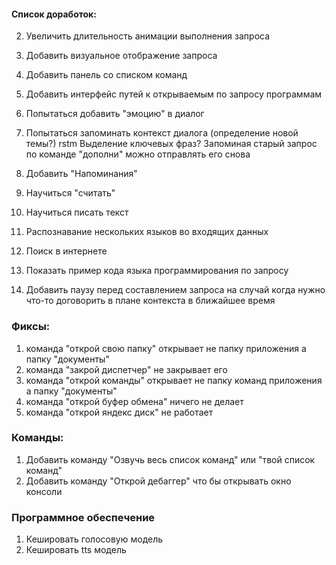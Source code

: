 #### Список доработок:

2. Увеличить длительность анимации выполнения запроса
3. Добавить визуальное отображение запроса
4. Добавить панель со списком команд
5. Добавить интерфейс путей к открываемым по запросу программам
6. Попытаться добавить "эмоцию" в диалог
7. Попытаться запоминать контекст диалога (определение новой темы?) rstm
   Выделение ключевых фраз?
   Запоминая старый запрос по команде "дополни" можно отправлять его снова

8. Добавить "Напоминания"
9. Научиться "считать"
10. Научиться писать текст
11. Распознавание нескольких языков во входящих данных

12. Поиск в интернете
13. Показать пример кода языка программирования по запросу

14. Добавить паузу перед составлением запроса на случай когда нужно что-то договорить в плане контекста в ближайшее время

### Фиксы:

1. команда "открой свою папку" открывает не папку приложения а папку "документы"
2. команда "закрой диспетчер" не закрывает его
3. команда "открой команды" открывает не папку команд приложения а папку "документы"
4. команда "открой буфер обмена" ничего не делает
6. команда "открой яндекс диск" не работает

### Команды:

1. Добавить команду "Озвучь весь список команд" или "твой список команд"
2. Добавить команду "Открой дебаггер" что бы открывать окно консоли

### Программное обеспечение

1. Кешировать голосовую модель
2. Кешировать tts модель
